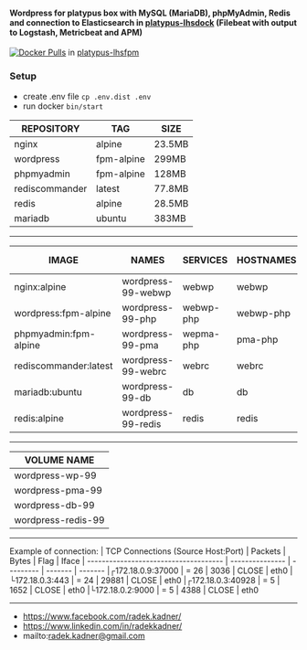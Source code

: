 #### Wordpress for platypus box with MySQL (MariaDB), phpMyAdmin, Redis and connection to Elasticsearch in [platypus-lhsdock](https://github.com/lhsradek/platypus-lhsdock) (Filebeat with output to Logstash, Metricbeat and APM)

[![Docker Pulls](https://img.shields.io/docker/pulls/lhsradek/fpm)](https://hub.docker.com/repository/docker/lhsradek/fpm) in [platypus-lhsfpm](https://github.com/lhsradek/platypus-lhsfpm)

### Setup

* create .env file ```cp .env.dist .env```
* run docker ```bin/start```


| REPOSITORY       |  TAG         | SIZE
| ---------------- | ------------ | -------
| nginx            | alpine       | 23.5MB
| wordpress        | fpm-alpine   | 299MB
| phpmyadmin       | fpm-alpine   | 128MB
| rediscommander   | latest       | 77.8MB
| redis            | alpine       | 28.5MB
| mariadb          | ubuntu       | 383MB

-----

| IMAGE                 | NAMES                | SERVICES  | HOSTNAMES | WEB HOSTNAMES
| --------------------- | -------------------- | --------- | --------- | -------------------
| nginx:alpine          | wordpress-99-webwp   | webwp     | webwp     | pma, webwp, webpma
| wordpress:fpm-alpine  | wordpress-99-php     | webwp-php | webwp-php | webwp-php
| phpmyadmin:fpm-alpine | wordpress-99-pma     | wepma-php | pma-php   | wepma-php
| rediscommander:latest | wordpress-99-webrc   | webrc     | webrc     | rc
| mariadb:ubuntu        | wordpress-99-db      | db        | db        |
| redis:alpine          | wordpress-99-redis   | redis     | redis     |
                                                                                
-----

| VOLUME NAME
| --------------------
| wordpress-wp-99
| wordpress-pma-99
| wordpress-db-99
| wordpress-redis-99

-----

Example of connection:
| TCP Connections (Source Host:Port)    |      Packets    |    Bytes  |  Flag   |  Iface
| ------------------------------------- | --------------- | --------- | ------- | -------
|┌172.18.0.9:37000                      |    =       26   |     3036  |  CLOSE  |  eth0
|└172.18.0.3:443                        |    =       24   |    29881  |  CLOSE  |  eth0
|┌172.18.0.3:40928                      |    =        5   |     1652  |  CLOSE  |  eth0
|└172.18.0.2:9000                       |    =        5   |     4388  |  CLOSE  |  eth0

-----

* https://www.facebook.com/radek.kadner/
* https://www.linkedin.com/in/radekkadner/
* mailto:radek.kadner@gmail.com


